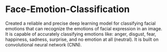 # Face-Emotion-Classification
Created a reliable and precise deep learning model for classifying facial emotions that can recognize the emotions of facial expression in an image. It is capable of accurately classifying emotions like: anger, disgust, fear, happiness, sadness, surprise, and no emotion at all (neutral). It is built on convolutional neural network (CNN).
